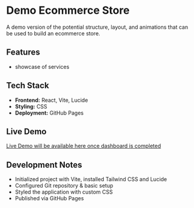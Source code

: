 # Demo Ecommerce Store
A demo version of the potential structure, layout, and animations that can be used to build an ecommerce store.

## Features
- showcase of services

## Tech Stack
- **Frontend:** React, Vite, Lucide
- **Styling:** CSS
- **Deployment:** GitHub Pages

## Live Demo
[Live Demo will be available here once dashboard is completed](link_here)

## Development Notes
- Initialized project with Vite, installed Tailwind CSS and Lucide
- Configured Git repository & basic setup
- Styled the application with custom CSS
- Published via GitHub Pages